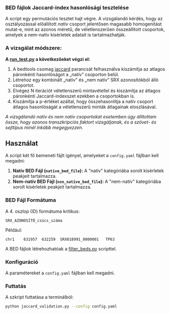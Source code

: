 ### BED fájlok Jaccard-index hasonlósági tesztelése

A script egy permutációs tesztet hajt végre. A vizsgálandó kérdés, hogy az osztályozással előállított
*natív* csoport jelentősen magasabb homogenitást mutat-e, mint az azonos méretű, de véletlenszerűen összeállított csoportok, amelyek a nem-natív kisérletek adatait is tartalmazhatják.

### A vizsgálat módszere:
**A [run_test.py](https://github.com/kadan02/NativeTissueChIP/blob/master/results/validation_test/run_test.py) a következőeket végzi el:**
1. A bedtools csomag [jaccard](https://bedtools.readthedocs.io/en/latest/content/tools/jaccard.html) parancsát felhasználva kiszámítja az atlagos páronkénti hasonlóságot a „natív” csoporton belül.
2. Létrehoz egy kombinált „natív” és „nem natív” SRX azonosítókból álló csoportot.
3. Elvégez N iterációt véletlenszerű mintavétellel és kiszámítja az átlagos páronkénti Jaccard-indexszet ezekben a csoportokban is.
4. Kiszámítja a p-értéket azáltal, hogy összehasonlítja a natív csoport átlagos hasonlóságát a véletlenszerű minták átlagainak eloszlásával.

*A vizsgálandó natív és nem natív csoportokat esetemben úgy állítottam össze, hogy azonos transzkripciós faktort vizsgáljanak, és a szövet- és sejttípus minél inkább megegyezzen.*

## Használat
A script két fő bemeneti fájlt igényel, amelyeket a `config.yaml` fájlban kell megadni:

1.  **Natív BED Fájl (`native_bed_file`):** A "natív" kategóriába sorolt kísérletek peakjeit tartalmazza.
2.  **Nem-natív BED Fájl (`non_native_bed_file`):** A "nem-natív" kategóriába sorolt kísérletek peakjeit tartalmazza.

### BED Fájl Formátuma
A 4. oszlop (ID) formátuma kritikus:

`SRX_AZONOSÍTÓ_csúcs_száma`

Például:
```
chr1	631957	632259	SRX018991_0000001	TP63
```

A BED fájlok létrehozhatóak a [filter_beds.py](https://github.com/kadan02/NativeTissueChIP/blob/master/scripts/filter_beds.py) scripttel.

### Konfiguráció

A paramétereket a `config.yaml` fájlban kell megadni.

### Futtatás

A szkript futtatása a terminálból:

```bash
python jaccard_validation.py --config config.yaml
```
